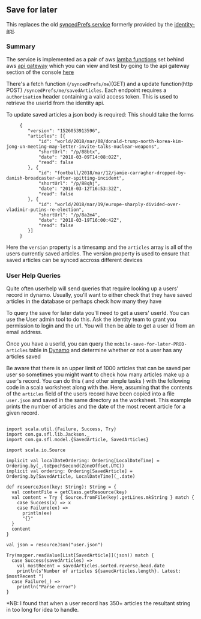 ## Save for later

This replaces the old [syncedPrefs service](https://github.com/guardian/identity/tree/master/identity-synced-prefs) formerly provided by the [identity-api](https://github.com/guardian/identity/tree/master/identity-synced-prefs).


### Summary

The service is implemented as a pair of aws [lamba functions](https://aws.amazon.com/lambda/) set behind aws [api gateway](https://aws.amazon.com/api-gateway) which you can view and test by going to the api gateway section of the console [here](https://eu-west-1.console.aws.amazon.com/apigateway/home?region=eu-west-1#/apis) 

There's a fetch function (`/syncedPrefs/me`)(GET) and a update function(http POST) `/syncedPrefs/me/savedArticles`. Each endpoint requires a `authorisation` header containing a valid access token. This is used to retrieve the userId from the identity api. 

To update saved articles a json body is required: This should take the forms


         {
            "version": "1526053913596",
            "articles": [{
                "id": "world/2018/mar/08/donald-trump-north-korea-kim-jong-un-meeting-may-letter-invite-talks-nuclear-weapons",
                "shortUrl": "/p/88btx",
                "date": "2018-03-09T14:08:02Z",
                "read": false
            }, {
                "id": "football/2018/mar/12/jamie-carragher-dropped-by-danish-broadcaster-after-spitting-incident",
                "shortUrl": "/p/88qhj",
                "date": "2018-03-12T16:53:32Z",
                "read": false
            }, {
                "id": "world/2018/mar/19/europe-sharply-divided-over-vladimir-putins-re-election",
                "shortUrl": "/p/8a2m4",
                "date": "2018-03-19T16:00:42Z",
                "read": false
            }]
         }
         
Here the `version` property is a timesamp and the `articles` array is all of the users currently saved articles. The version property is used to ensure that saved articles can be synced accross different devices

### User Help Queries

Quite often userhelp will send queries that require looking up a users' record in dynamo. Usually, you'll want to either check that they have saved articles in the database or perhaps check how many they have

To query the save for later data you'll need to get a users' userId. You can use the User admin tool to do this. Ask the identity team to grant you permission to login and the url. You will then be able to get a user id from an email address. 

Once you have a userId, you can query the `mobile-save-for-later-PROD-articles` table in [Dynamo](https://eu-west-1.console.aws.amazon.com/dynamodb/home?region=eu-west-1#) and determine whether or not a user has any articles saved

Be aware that there is an upper limit of 1000 articles that can be saved per user so sometimes you might want to check how many articles make up a user's record. You can do this ( and other simple tasks ) with the following code in a scala worksheet along with the. Here, assuming that the contents of the `articles` field of the users record have been copied into a file `user.json` and saved in the same directory as the worksheet. This example prints the number of articles and the date of the most recent article for a given record.

```import java.time.{LocalDateTime, ZoneOffset}

import scala.util.{Failure, Success, Try}
import com.gu.sfl.lib.Jackson._
import com.gu.sfl.model.{SavedArticle, SavedArticles}

import scala.io.Source

implicit val localDateOrdering: Ordering[LocalDateTime] = Ordering.by(_.toEpochSecond(ZoneOffset.UTC))
implicit val ordering: Ordering[SavedArticle] = Ordering.by[SavedArticle, LocalDateTime](_.date)

def resourceJson(key: String): String = {
  val contentFile = getClass.getResource(key)
  val content = Try { Source.fromFile(key).getLines.mkString } match {
    case Success(x) => x
    case Failure(ex) =>
      println(ex)
      "{}"
  }
  content
}

val json = resourceJson("user.json")

Try(mapper.readValue[List[SavedArticle]](json)) match {
  case Success(savedArticles) =>
    val mostRecent = savedArticles.sorted.reverse.head.date
    println(s"Number of articles ${savedArticles.length}. Latest: $mostRecent ")
  case Failure(_) =>
    println("Parse error")
}
````

*NB: I found that when a user record has 350+ articles the resultant string in too long for idea to handle. 
